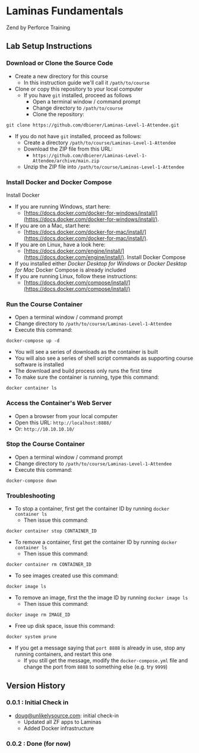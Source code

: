 # Laminas Fundamentals
Zend by Perforce Training

## Lab Setup Instructions

### Download or Clone the Source Code
* Create a new directory for this course
  * In this instruction guide we'll call it `/path/to/course`
* Clone or copy this repository to your local computer
  * If you have `git` installed, proceed as follows
    * Open a terminal window / command prompt
    * Change directory to `/path/to/course`
    * Clone the repository:
```
git clone https://github.com/dbierer/Laminas-Level-1-Attendee.git
```
  * If you do not have `git` installed, proceed as follows:
    * Create a directory `/path/to/course/Laminas-Level-1-Attendee`
    * Download the ZIP file from this URL:
      * `https://github.com/dbierer/Laminas-Level-1-Attendee/archive/main.zip`
    * Unzip the ZIP file into `/path/to/course/Laminas-Level-1-Attendee`

### Install Docker and Docker Compose
Install Docker
* If you are running Windows, start here:
  * [https://docs.docker.com/docker-for-windows/install/](https://docs.docker.com/docker-for-windows/install/).
* If you are on a Mac, start here:
  * [https://docs.docker.com/docker-for-mac/install/](https://docs.docker.com/docker-for-mac/install/).
* If you are on Linux, have a look here:
  * [https://docs.docker.com/engine/install/](https://docs.docker.com/engine/install/).
Install Docker Compose
* If you installed either _Docker Desktop for Windows_ or _Docker Desktop for Mac_ Docker Compose is already included
* If you are running Linux, follow these instructions:
  * [https://docs.docker.com/compose/install/](https://docs.docker.com/compose/install/)

### Run the Course Container
* Open a terminal window / command prompt
* Change directory to `/path/to/course/Laminas-Level-1-Attendee`
* Execute this command:
```
docker-compose up -d
```
* You will see a series of downloads as the container is built
* You will also see a series of shell script commands as supporting course software is installed
* The download and build process only runs the first time
* To make sure the container is running, type this command:
```
docker container ls
```

### Access the Container's Web Server
* Open a browser from your local computer
* Open this URL: `http://localhost:8888/`
* Or: `http://10.10.10.10/`

### Stop the Course Container
* Open a terminal window / command prompt
* Change directory to `/path/to/course/Laminas-Level-1-Attendee`
* Execute this command:
```
docker-compose down
```

### Troubleshooting
* To stop a container, first get the container ID by running `docker container ls`
  * Then issue this command:
```
docker container stop CONTAINER_ID
```
* To remove a container, first get the container ID by running `docker container ls`
  * Then issue this command:
```
docker container rm CONTAINER_ID
```
* To see images created use this command:
```
docker image ls
```
* To remove an image, first the the image ID by running `docker image ls`
  * Then issue this command:
```
docker image rm IMAGE_ID
```
* Free up disk space, issue this command:
```
docker system prune
```
* If you get a message saying that `port 8888` is already in use, stop any running containers, and restart this one
  * If you still get the message, modify the `docker-compose.yml` file and change the port from `8888` to something else (e.g. try `9999`)


## Version History

### 0.0.1 : Initial Check in
* doug@unlikelysource.com: initial check-in
  * Updated all ZF apps to Laminas
  * Added Docker infrastructure
### 0.0.2 : Done (for now)
